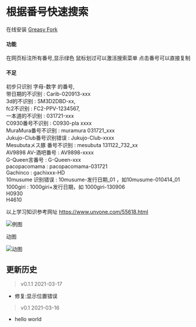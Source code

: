 # 根据番号快速搜索
在线安装 [Greasy Fork](https://greasyfork.org/zh-CN/scripts/423350)

#### 功能
在网页标注所有番号,显示绿色
鼠标划过可以激活搜索菜单
点击番号可以直接复制

#### 不足
初步只识别 字母-数字 的番号,  
带日期的不识别 : Carib-020913-xxx  
3d的不识别 : SM3D2DBD-xx,  
fc2不识别 : FC2-PPV-1234567,  
一本道的不识别 : 031721-xxx  
C0930番号不识别 : C0930-pla xxxx  
MuraMura番号不识别 : muramura 031721_xxx  
Jukujo-Club番号识别错误 : Jukujo-Club-xxxx  
Mesubutaメス豚 番号不识别 : mesubuta 131122_732_xx  
AV9898 AV-酒吧番号 : AV9898-xxxx  
G-Queen言番号 : G-Queen-xxx  
pacopacomama : pacopacomama-031721  
Gachinco : gachixxx-HD  
10musume 识别错误 : 10musume-发行日期_01 ，如10musume-010414_01  
1000giri : 1000giri+发行日期，如 1000giri-130906  
H0930  
H4610  

以上学习知识参考网址 https://www.unvone.com/55618.html


![例图](https://github.com/qxinGitHub/searchAV/blob/main/img/searchav.png)
  
  动图  

![动图](https://github.com/qxinGitHub/searchAV/blob/main/img/searchav1.gif)

## 更新历史
 > v0.1.1 2021-03-17
  - 修复:显示位置错误
 > v0.1 2021-03-16
  - hello world 
